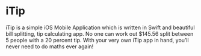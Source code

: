 # iTip
iTip is a simple iOS Mobile Application which is written in Swift and beautiful bill splitting, tip calculating app. 
No one can work out $145.56 split between 5 people with a 20 percent tip. With your very own iTip app in hand, you’ll never need to do maths ever again!
